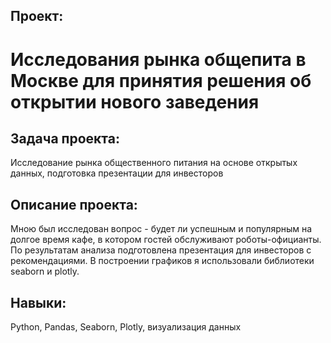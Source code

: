 ## Проект: 
# Исследования рынка общепита в Москве для принятия решения об открытии нового заведения
## Задача проекта:
Исследование рынка общественного питания на основе открытых данных, подготовка презентации для инвесторов
## Описание проекта:
Мною был исследован вопрос - будет ли успешным и популярным на долгое время кафе, в котором гостей обслуживают роботы-официанты. По результатам анализа подготовлена презентация для инвесторов с рекомендациями. В построении графиков я использовали библиотеки seaborn и plotly.
## Навыки: 
Python, Pandas, Seaborn, Plotly, визуализация данных
